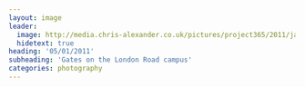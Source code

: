 ```yaml
---
layout: image
leader:
  image: http://media.chris-alexander.co.uk/pictures/project365/2011/jan/05/050111.jpg
  hidetext: true
heading: '05/01/2011'
subheading: 'Gates on the London Road campus'
categories: photography
---
```


